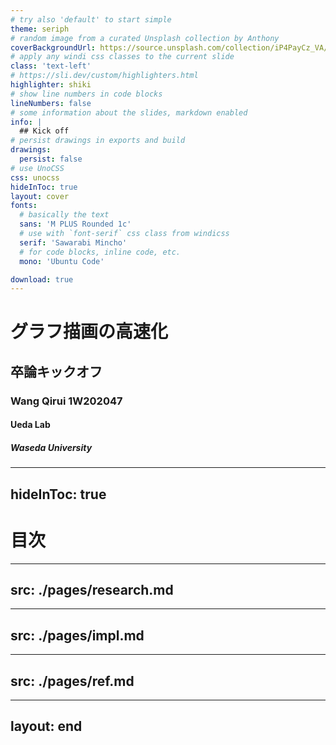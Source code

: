 ```yaml
---
# try also 'default' to start simple
theme: seriph
# random image from a curated Unsplash collection by Anthony
coverBackgroundUrl: https://source.unsplash.com/collection/iP4PayCz_VA/1920x1080
# apply any windi css classes to the current slide
class: 'text-left'
# https://sli.dev/custom/highlighters.html
highlighter: shiki
# show line numbers in code blocks
lineNumbers: false
# some information about the slides, markdown enabled
info: |
  ## Kick off
# persist drawings in exports and build
drawings:
  persist: false
# use UnoCSS
css: unocss
hideInToc: true
layout: cover
fonts:
  # basically the text
  sans: 'M PLUS Rounded 1c'
  # use with `font-serif` css class from windicss
  serif: 'Sawarabi Mincho'
  # for code blocks, inline code, etc.
  mono: 'Ubuntu Code'

download: true
---
```


# グラフ描画の高速化
## 卒論キックオフ
### Wang Qirui 1W202047
#### Ueda Lab 
##### Waseda University

---
hideInToc: true
---

# 目次

<Toc maxDepth = "1" columns = "1" mode = "all"/>

---
src: ./pages/research.md
---

---
src: ./pages/impl.md
---

---
src: ./pages/ref.md
---

---
layout: end
---